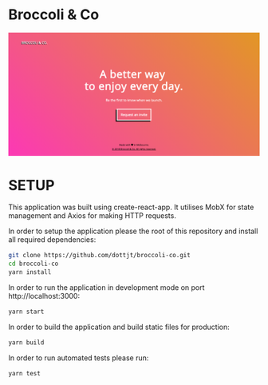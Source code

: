 # Broccoli & Co

![Broccoli Homepage Screenshot](https://github.com/dottjt/broccoli-co/blob/master/homepage.png "Broccoli Homepage Screenshot")


# SETUP

This application was built using create-react-app. It utilises MobX for state management and Axios for making HTTP requests. 

In order to setup the application please the root of this repository and install all required dependencies:

```sh
git clone https://github.com/dottjt/broccoli-co.git
cd broccoli-co
yarn install
```


In order to run the application in development mode on port http://localhost:3000:

```sh
yarn start
```

In order to build the application and build static files for production: 

```sh
yarn build
```

In order to run automated tests please run:

```sh
yarn test
```
